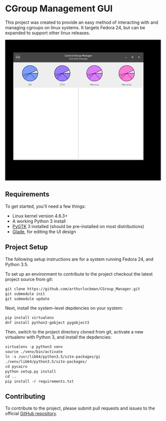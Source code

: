 # CGroup Management GUI

This project was created to provide an easy method of interacting with and managing cgroups on linux systems. It targets Fedora 24, but can be expanded to support other linux releases.

![CGroup Management GUI Screenshot](https://raw.githubusercontent.com/arthurlockman/CGroup_Manager/master/app_screenshot.png)

## Requirements

To get started, you'll need a few things:

* Linux kernel version 4.6.3+
* A working Python 3 install
* [PyGTK](http://pygtk.org/) 3 installed (should be pre-installed on most distributions)
* [Glade](https://glade.gnome.org/), for editing the UI design


## Project Setup
The following setup instructions are for a system running Fedora 24, and Python 3.5.

To set up an environment to contribute to the project checkout the latest project source from git:

    git clone https://github.com/arthurlockman/CGroup_Manager.git
    git submodule init
    git submodule update

Next, install the system-level depdencies on your system:

    pip install virtualenv
    dnf install python3-gobject pygobject3

Then, switch to the project directory cloned from git, activate a new virtualenv with Python 3, and install the depdencies:

    virtualenv -p python3 venv
    source ./venv/bin/activate
    ln -s /usr/lib64/python3.5/site-packages/gi ./venv/lib64/python3.5/site-packages/
    cd pycairo
    python setup.py install
    cd ..
    pip install -r requirements.txt

## Contributing

To contribute to the project, please submit pull requests  and issues to the official [GitHub repository](https://github.com/arthurlockman/CGroup_Manager).

